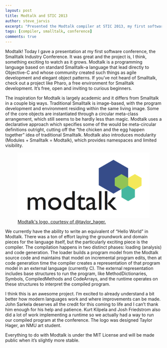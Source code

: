 ```yaml
---
layout: post
title: Modtalk and STIC 2013
author: steve_jarvis
excerpt: "Presented the Modtalk compiler at STIC 2013, my first software conference."
tags: [compiler, smalltalk, conference]
comments: true
---
```


Modtalk! Today I gave a presentation at my first software conference, the Smalltalk Industry Conference. It was great and the project is, I think, something exciting to watch as it grows. Modtalk is a programming language based on standard Smalltalk–a language that lead directly to Objective-C and whose community created such things as agile development and elegant object patterns. If you’ve not heard of Smalltalk, check out a project like Pharo, a free environment for Smalltalk development. It’s free, open and inviting to curious beginners.

The inspiration for Modtalk is largely academic and it differs from Smalltalk in a couple big ways. Traditional Smalltalk is image-based, with the program development and environment residing within the same living image. Some of the core objects are instantiated through a circular meta-class arrangement, which still seems to be hardly less than magic. Modtalk uses a declarative approach which specifies some of the would be meta-circular definitions outright, cutting off the “the chicken and the egg happen together” idea of traditional Smalltalk. Modtalk also introduces modularity (Modules + Smalltalk = Modtalk), which provides namespaces and limited visibility.

<figure>
    <a href="../images/modtalk.png"><img src="../images/modtalk.png"></a>
    <figcaption><a href="../images/modtalk.png" title="modtalk logo">
    Modtalk's logo, courtesy of @taylor_hager.</a></figcaption>
</figure>

We currently have the ability to write an equivalent of “Hello World” in Modtalk. There was a ton of effort laying the groundwork and domain pieces for the language itself, but the particularly exciting piece is the compiler. The compilation happens in two distinct phases: loading (analysis) and code generation. The loader builds a program model from the Modtalk source code and maintains that model on incremental program edits, then at code generation time the compiler creates a representation of that program model in an external language (currently C). The external representation includes base structures to run the program, like MethodDictionaries, Symbols, CompiledMethods and CodeArrays, and the runtime operates on these structures to interpret the compiled program.

I think this is an awesome project. I’m excited to already understand a bit better how modern languages work and where improvements can be made. John Sarkela deserves all the credit for this coming to life and I can’t thank him enough for his help and patience. Kurt Kilpela and Josh Friedstrom also did a lot of work implementing a runtime so we actually had a way to run our compiled program at the conference. The logo was designed Taylor Hager, an NMU art student.

Everything to do with Modtalk is under the MIT License and will be made public when it’s slightly more stable.
